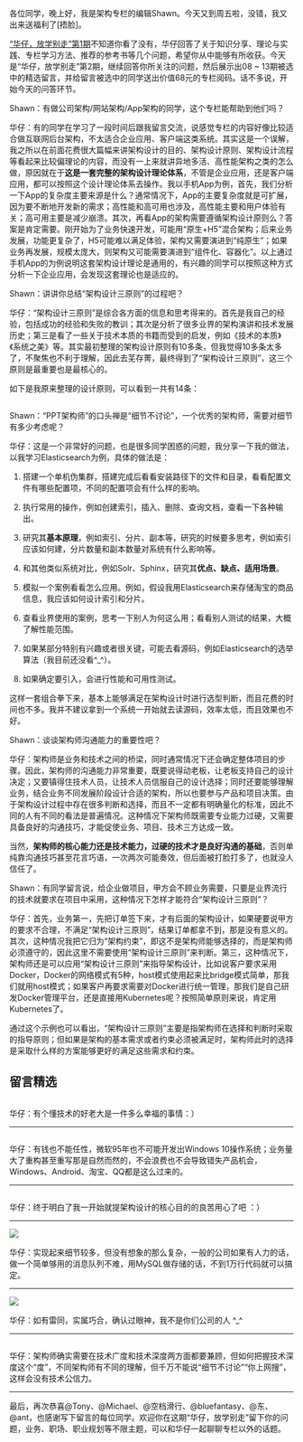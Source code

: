 <p>各位同学，晚上好，我是架构专栏的编辑Shawn。今天又到周五啦，没错，我又出来送<span class="orange">福利</span>了[捂脸]。</p>
<p><a href="http://time.geekbang.org/column/article/7647">“华仔，放学别走”第1期</a>不知道你看了没有，华仔回答了关于知识分享、理论与实践、专栏学习方法、推荐的参考书等几个问题，希望你从中能够有所收获。今天是“华仔，放学别走”第2期，继续回答你所关注的问题，然后展示出08 ~ 13期被选中的精选留言，并给留言被选中的同学送出价值68元的专栏阅码。话不多说，开始今天的问答环节。</p>
<p><span class="orange">Shawn：有做公司架构/网站架构/App架构的同学，这个专栏能帮助到他们吗？</span></p>
<p>华仔：有的同学在学习了一段时间后跟我留言交流，说感觉专栏的内容好像比较适合做互联网后台架构，不太适合企业应用、客户端这类系统。其实这是一个误解，我之所以在前面花费很大篇幅来讲架构设计的目的、架构设计原则、架构设计流程等看起来比较偏理论的内容，而没有一上来就讲异地多活、高性能架构之类的怎么做，原因就在于<strong>这是一套完整的架构设计理论体系</strong>，不管是企业应用，还是客户端应用，都可以按照这个设计理论体系去操作。我以手机App为例，首先，我们分析一下App的复杂度主要来源是什么？通常情况下，App的主要复杂度就是可扩展，因为要不断地开发新的需求；高性能和高可用也涉及，高性能主要和用户体验有关；高可用主要是减少崩溃。其次，再看App的架构需要遵循架构设计原则么？答案是肯定需要。刚开始为了业务快速开发，可能用“原生+H5”混合架构；后来业务发展，功能更复杂了，H5可能难以满足体验，架构又需要演进到“纯原生”；如果业务再发展，规模太庞大，则架构又可能需要演进到“组件化、容器化”。以上通过手机App的为例说明这套架构设计理论是通用的，有兴趣的同学可以按照这种方式分析一下企业应用，会发现这套理论也是适应的。</p>
<p><span class="orange">Shawn：讲讲你总结“架构设计三原则”的过程吧？</span></p>
<p>华仔：“架构设计三原则”是综合各方面的信息和思考得来的。首先是我自己的经验，包括成功的经验和失败的教训；其次是分析了很多业界的架构演讲和技术发展历史；第三是看了一些关于技术本质的书籍而受到的启发，例如《技术的本质》《系统之美》等。其实最初整理的架构设计原则有10多条，但我觉得10多条太多了，不聚焦也不利于理解，因此去芜存菁，最终得到了“架构设计三原则”，这三个原则是最重要也是最核心的。</p>
<p>如下是我原来整理的设计原则，可以看到一共有14条：</p>
<p><img src="https://static001.geekbang.org/resource/image/3b/52/3b9c59fa4b921f6d62530cfe3eb74f52.jpg" alt="" /></p>
<p><span class="orange">Shawn：“PPT架构师”的口头禅是“细节不讨论”，一个优秀的架构师，需要对细节有多少考虑呢？</span></p>
<p>华仔：这是一个非常好的问题，也是很多同学困惑的问题，我分享一下我的做法，以我学习Elasticsearch为例，具体的做法是：</p>
<ol>
<li>
<p>搭建一个单机伪集群，搭建完成后看看安装路径下的文件和目录，看看配置文件有哪些配置项，不同的配置项会有什么样的影响。</p>
</li>
<li>
<p>执行常用的操作，例如创建索引，插入、删除、查询文档，查看一下各种输出。</p>
</li>
<li>
<p>研究其<strong>基本原理</strong>，例如索引、分片、副本等，研究的时候要多思考，例如索引应该如何建，分片数量和副本数量对系统有什么影响等。</p>
</li>
<li>
<p>和其他类似系统对比，例如Solr、Sphinx，研究其<strong>优点、缺点、适用场景</strong>。</p>
</li>
<li>
<p>模拟一个案例看看怎么应用。例如，假设我用Elasticsearch来存储淘宝的商品信息，我应该如何设计索引和分片。</p>
</li>
<li>
<p>查看业界使用的案例，思考一下别人为何这么用；看看别人测试的结果，大概了解性能范围。</p>
</li>
<li>
<p>如果某部分特别有兴趣或者很关键，可能去看源码，例如Elasticsearch的选举算法（我目前还没看^_^）。</p>
</li>
<li>
<p>如果确定要引入，会进行性能和可用性测试。</p>
</li>
</ol>
<p>这样一套组合拳下来，基本上能够满足在架构设计时进行选型判断，而且花费的时间也不多。我并不建议拿到一个系统一开始就去读源码，效率太低，而且效果也不好。</p>
<p><span class="orange">Shawn：谈谈架构师沟通能力的重要性吧？</span></p>
<p>华仔：架构师是业务和技术之间的桥梁，同时通常情况下还会确定整体项目的步骤。因此，架构师的沟通能力非常重要，既要说得动老板，让老板支持自己的设计决定；又要镇得住技术人员，让技术人员信服自己的设计选择；同时还要能够理解业务，结合业务不同发展阶段设计合适的架构，所以也要参与产品和项目决策。由于架构设计过程中存在很多判断和选择，而且不一定都有明确量化的标准，因此不同的人有不同的看法是普遍情况。这种情况下架构师既需要专业能力过硬，又需要具备良好的沟通技巧，才能促使业务、项目、技术三方达成一致。</p>
<p>当然，<strong>架构师的核心能力还是技术能力，过硬的技术才是良好沟通的基础</strong>，否则单纯靠沟通技巧甚至花言巧语，一次两次可能奏效，但后面被打脸打多了，也就没人信任了。</p>
<p><span class="orange">Shawn：有同学留言说，给企业做项目，甲方会不顾业务需要，只要是业界流行的技术就要求在项目中采用，这种情况下怎样才能符合“架构设计三原则”？</span></p>
<p>华仔：首先，业务第一，先把订单签下来，才有后面的架构设计，如果硬要说甲方的要求不合理，不满足“架构设计三原则”，结果订单都拿不到，那是没有意义的。其次，这种情况我把它归为“架构约束”，即这不是架构师能够选择的，而是架构师必须遵守的，因此这里不需要使用“架构设计三原则”来判断。第三，这种情况下，架构师还是可以应用“架构设计三原则”来指导架构设计，比如说客户要求采用Docker，Docker的网络模式有5种，host模式使用起来比bridge模式简单，那我们就用host模式；如果客户再要求需要对Docker进行统一管理，那我们是自己研发Docker管理平台，还是直接用Kubernetes呢？按照简单原则来说，肯定用Kubernetes了。</p>
<p>通过这个示例也可以看出，“架构设计三原则”主要是指架构师在选择和判断时采取的指导原则；但如果是架构的基本需求或者约束必须被满足时，架构师此时的选择是采取什么样的方案能够更好的满足这些需求和约束。</p>
<h2>留言精选</h2>
<p><img src="https://static001.geekbang.org/resource/image/4b/a3/4b3f1ab66a7c470970c67da62ec99da3.jpeg" alt="" /></p>
<p>华仔：有个懂技术的好老大是一件多么幸福的事情：）</p>
<hr />
<p><img src="https://static001.geekbang.org/resource/image/7c/9c/7ce774f26c16292a596ac4489c60369c.jpeg" alt="" /></p>
<p>华仔：有钱也不能任性，微软95年也不可能开发出Windows 10操作系统；业务量大了重构甚至重写那是自然而然的，不会浪费也不会导致错失产品机会，Windows、Android、淘宝、QQ都是这么过来的。</p>
<hr />
<p><img src="https://static001.geekbang.org/resource/image/40/8c/402a833915524ab1b572da8ddc34ab8c.jpeg" alt="" /></p>
<p>华仔：终于明白了我一开始就提架构设计的核心目的的良苦用心了吧 ：）</p>
<hr />
<p><img src="https://static001.geekbang.org/resource/image/06/bf/06fa4a874cda142e768f64260087a4bf.jpeg" alt="﻿﻿" /></p>
<p>华仔：实现起来细节较多，但没有想象的那么复杂，一般的公司如果有人力的话，做一个简单够用的消息队列不难，用MySQL做存储的话，不到1万行代码就可以搞定。</p>
<hr />
<p><img src="https://static001.geekbang.org/resource/image/48/d7/48e3036370c23ad5cd84b5aeb7a48fd7.jpeg" alt="﻿﻿" /></p>
<p>华仔：如有雷同，实属巧合，确认过眼神，我不是你们公司的人 ^_^</p>
<hr />
<p><img src="https://static001.geekbang.org/resource/image/9a/6e/9ad8b84a03ab5f9679e0596216f4f56e.jpeg" alt="" /></p>
<p>华仔：架构师确实需要在技术广度和技术深度两方面都要兼顾，但如何把握技术深度这个“度”，不同架构师有不同的理解，但千万不能说“细节不讨论”“你上网搜”，这样会没有技术公信力。</p>
<hr />
<p>最后，再次恭喜<span class="orange">@Tony</span>、<span class="orange">@Michael</span>、<span class="orange">@空档滑行</span>、<span class="orange">@bluefantasy</span>、<span class="orange">@东</span>、<span class="orange">@ant</span>，也感谢写下留言的每位同学。欢迎你在这期“华仔，放学别走”留下你的问题，业务、职场、职业规划等不限主题，可以和华仔一起聊聊专栏以外的话题。</p>
<!-- [[[read_end]]] -->
